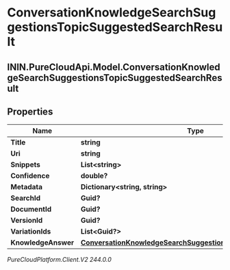 # ConversationKnowledgeSearchSuggestionsTopicSuggestedSearchResult

## ININ.PureCloudApi.Model.ConversationKnowledgeSearchSuggestionsTopicSuggestedSearchResult

## Properties

|Name | Type | Description | Notes|
|------------ | ------------- | ------------- | -------------|
| **Title** | **string** |  | [optional] |
| **Uri** | **string** |  | [optional] |
| **Snippets** | **List&lt;string&gt;** |  | [optional] |
| **Confidence** | **double?** |  | [optional] |
| **Metadata** | **Dictionary&lt;string, string&gt;** |  | [optional] |
| **SearchId** | **Guid?** |  | [optional] |
| **DocumentId** | **Guid?** |  | [optional] |
| **VersionId** | **Guid?** |  | [optional] |
| **VariationIds** | **List&lt;Guid?&gt;** |  | [optional] |
| **KnowledgeAnswer** | [**ConversationKnowledgeSearchSuggestionsTopicKnowledgeAnswer**](ConversationKnowledgeSearchSuggestionsTopicKnowledgeAnswer) |  | [optional] |



_PureCloudPlatform.Client.V2 244.0.0_
